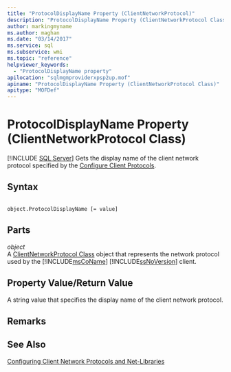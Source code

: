 ```yaml
---
title: "ProtocolDisplayName Property (ClientNetworkProtocol)"
description: "ProtocolDisplayName Property (ClientNetworkProtocol Class)"
author: markingmyname
ms.author: maghan
ms.date: "03/14/2017"
ms.service: sql
ms.subservice: wmi
ms.topic: "reference"
helpviewer_keywords:
  - "ProtocolDisplayName property"
apilocation: "sqlmgmproviderxpsp2up.mof"
apiname: "ProtocolDisplayName Property (ClientNetworkProtocol Class)"
apitype: "MOFDef"
---
```

# ProtocolDisplayName Property (ClientNetworkProtocol Class)
[!INCLUDE [SQL Server](../../../includes/applies-to-version/sqlserver.md)]
  Gets the display name of the client network protocol specified by the [Configure Client Protocols](../../../database-engine/configure-windows/configure-client-protocols.md).  
  
## Syntax  
  
```  
  
object.ProtocolDisplayName [= value]  
```  
  
## Parts  
 *object*  
 A [ClientNetworkProtocol Class](../../../relational-databases/wmi-provider-configuration-classes/clientnetworkprotocol-class/clientnetworkprotocol-class.md) object that represents the network protocol used by the [!INCLUDE[msCoName](../../../includes/msconame-md.md)] [!INCLUDE[ssNoVersion](../../../includes/ssnoversion-md.md)] client.  
  
## Property Value/Return Value  
 A string value that specifies the display name of the client network protocol.  
  
## Remarks  
  
## See Also  
 [Configuring Client Network Protocols and Net-Libraries](../../../database-engine/configure-windows/configure-client-protocols.md)  
  
